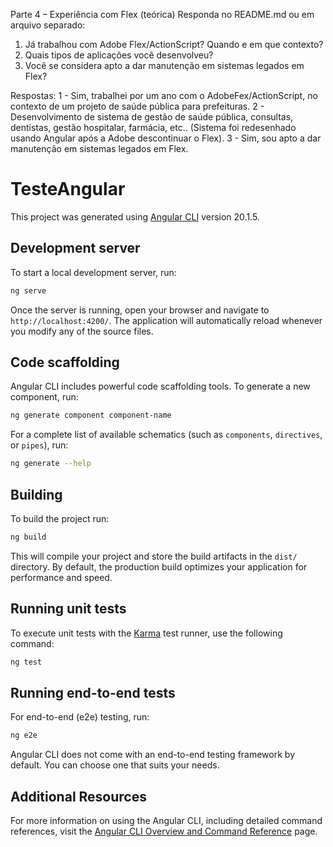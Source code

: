 Parte 4 – Experiência com Flex (teórica)
Responda no README.md ou em arquivo separado:
1. Já trabalhou com Adobe Flex/ActionScript? 
   Quando e em que contexto?
2. Quais tipos de aplicações você desenvolveu?
3. Você se considera apto a dar manutenção em sistemas legados em Flex?

Respostas:
1 - Sim, trabalhei por um ano com o AdobeFex/ActionScript, no contexto de um projeto de saúde pública para prefeituras.
2 - Desenvolvimento de sistema de gestão de saúde pública, consultas, dentistas, gestão hospitalar, farmácia, etc.. 
(Sistema foi redesenhado usando Angular após a Adobe descontinuar o Flex). 
3 - Sim, sou apto a dar manutenção em sistemas legados em Flex.

# TesteAngular

This project was generated using [Angular CLI](https://github.com/angular/angular-cli) version 20.1.5.

## Development server

To start a local development server, run:

```bash
ng serve
```

Once the server is running, open your browser and navigate to `http://localhost:4200/`. The application will automatically reload whenever you modify any of the source files.

## Code scaffolding

Angular CLI includes powerful code scaffolding tools. To generate a new component, run:

```bash
ng generate component component-name
```

For a complete list of available schematics (such as `components`, `directives`, or `pipes`), run:

```bash
ng generate --help
```

## Building

To build the project run:

```bash
ng build
```

This will compile your project and store the build artifacts in the `dist/` directory. By default, the production build optimizes your application for performance and speed.

## Running unit tests

To execute unit tests with the [Karma](https://karma-runner.github.io) test runner, use the following command:

```bash
ng test
```

## Running end-to-end tests

For end-to-end (e2e) testing, run:

```bash
ng e2e
```

Angular CLI does not come with an end-to-end testing framework by default. You can choose one that suits your needs.

## Additional Resources

For more information on using the Angular CLI, including detailed command references, visit the [Angular CLI Overview and Command Reference](https://angular.dev/tools/cli) page.
